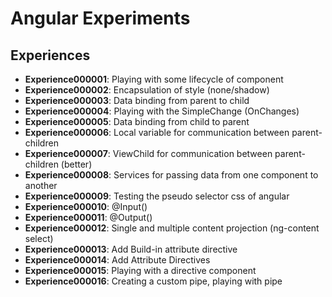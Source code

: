 # Angular Experiments

## Experiences

* **Experience000001**: Playing with some lifecycle of component
* **Experience000002**: Encapsulation of style (none/shadow)
* **Experience000003**: Data binding from parent to child
* **Experience000004**: Playing with the SimpleChange (OnChanges)
* **Experience000005**: Data binding from child to parent
* **Experience000006**: Local variable for communication between parent-children
* **Experience000007**: ViewChild for communication between parent-children (better)
* **Experience000008**: Services for passing data from one component to another
* **Experience000009**: Testing the pseudo selector css of angular
* **Experience000010**: @Input()
* **Experience000011**: @Output()
* **Experience000012**: Single and multiple content projection (ng-content select)
* **Experience000013**: Add Build-in attribute directive
* **Experience000014**: Add Attribute Directives
* **Experience000015**: Playing with a directive component
* **Experience000016**: Creating a custom pipe, playing with pipe
